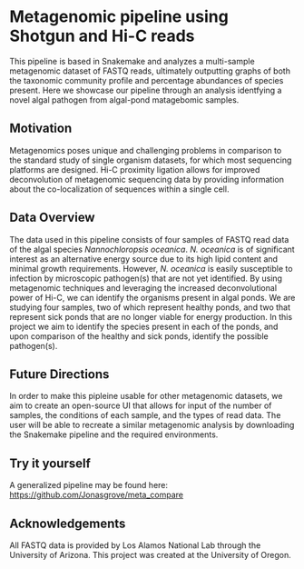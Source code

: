# Metagenomic pipeline using Shotgun and Hi-C reads

This pipeline is based in Snakemake and analyzes a multi-sample metagenomic dataset of FASTQ reads, ultimately outputting graphs of both the taxonomic community profile and percentage abundances of species present. Here we showcase our pipeline through an analysis identfying a novel algal pathogen from algal-pond matagebomic samples.


## Motivation  
Metagenomics poses unique and challenging problems in comparison to the standard study of single organism datasets, for which most sequencing platforms are designed. Hi-C proximity ligation allows for improved deconvolution of metagenomic sequencing data by providing information about the co-localization of sequences within a single cell. 

## Data Overview
The data used in this pipeline consists of four samples of FASTQ read data of the algal species *Nannochloropsis oceanica*. *N. oceanica* is of significant interest as an alternative energy source due to its high lipid content and minimal growth requirements. However, *N. oceanica* is easily susceptible to infection by microscopic pathogen(s) that are not yet identified. By using metagenomic techniques and leveraging the increased deconvolutional power of Hi-C, we can identify the organisms present in algal ponds. We are studying four samples, two of which represent healthy ponds, and two that represent sick ponds that are no longer viable for energy production. In this project we aim to identify the species present in each of the ponds, and upon comparison of the healthy and sick ponds, identify the possible pathogen(s).


## Future Directions

In order to make this pipleine usable for other metagenomic datasets, we aim to create an open-source UI that allows for input of the number of samples, the conditions of each sample, and the types of read data. The user will be able to recreate a similar metagenomic analysis by downloading the Snakemake pipeline and the required environments.


## Try it yourself
A generalized pipeline may be found here:
https://github.com/Jonasgrove/meta_compare


## Acknowledgements

All FASTQ data is provided by Los Alamos National Lab through the University of Arizona. This project was created at the University of Oregon. 
